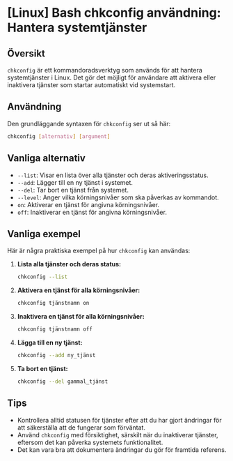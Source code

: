 # [Linux] Bash chkconfig användning: Hantera systemtjänster

## Översikt
`chkconfig` är ett kommandoradsverktyg som används för att hantera systemtjänster i Linux. Det gör det möjligt för användare att aktivera eller inaktivera tjänster som startar automatiskt vid systemstart.

## Användning
Den grundläggande syntaxen för `chkconfig` ser ut så här:

```bash
chkconfig [alternativ] [argument]
```

## Vanliga alternativ
- `--list`: Visar en lista över alla tjänster och deras aktiveringsstatus.
- `--add`: Lägger till en ny tjänst i systemet.
- `--del`: Tar bort en tjänst från systemet.
- `--level`: Anger vilka körningsnivåer som ska påverkas av kommandot.
- `on`: Aktiverar en tjänst för angivna körningsnivåer.
- `off`: Inaktiverar en tjänst för angivna körningsnivåer.

## Vanliga exempel
Här är några praktiska exempel på hur `chkconfig` kan användas:

1. **Lista alla tjänster och deras status:**
   ```bash
   chkconfig --list
   ```

2. **Aktivera en tjänst för alla körningsnivåer:**
   ```bash
   chkconfig tjänstnamn on
   ```

3. **Inaktivera en tjänst för alla körningsnivåer:**
   ```bash
   chkconfig tjänstnamn off
   ```

4. **Lägga till en ny tjänst:**
   ```bash
   chkconfig --add ny_tjänst
   ```

5. **Ta bort en tjänst:**
   ```bash
   chkconfig --del gammal_tjänst
   ```

## Tips
- Kontrollera alltid statusen för tjänster efter att du har gjort ändringar för att säkerställa att de fungerar som förväntat.
- Använd `chkconfig` med försiktighet, särskilt när du inaktiverar tjänster, eftersom det kan påverka systemets funktionalitet.
- Det kan vara bra att dokumentera ändringar du gör för framtida referens.